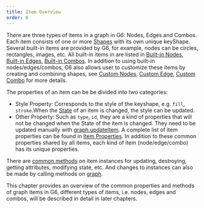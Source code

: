 ```yaml
---
title: Item Overview
order: 0
---
```


There are three types of items in a graph in G6: Nodes, Edges and Combos. Each item consists of one or more [Shapes](/en/docs/manual/middle/elements/shape/shape-keyshape) with its own unique keyShape. Several built-in items are provided by G6, for example, nodes can be circles, rectangles, images, etc. All built-in items in are listed in [Built-in Nodes](/en/docs/manual/middle/elements/nodes/defaultNode), [Built-in Edges](/en/docs/manual/middle/elements/edges/defaultEdge), [Built-in Combos](/en/docs/manual/middle/elements/combos/defaultCombo). In addition to using built-in nodes/edges/combos, G6 also allows user to customize these items by creating and combining shapes, see [Custom Nodes](/en/docs/manual/middle/elements/nodes/custom-node), [Custom Edge](/en/docs/manual/middle/elements/edges/custom-edge), [Custom Combo](/en/docs/manual/middle/elements/combos/custom-combo) for more details.

The properties of an item can be be divided into two categories:

- Style Property: Corresponds to the style of the keyshape, e.g. `fill`, `stroke`.When the [State](/en/docs/manual/middle/states/state) of an item is changed, the style can be updated.
- Other Property: Such as `type`, `id`, they are a kind of properties that will not be changed when the State of the item is changed. They need to be updated manually with [graph.updateItem](/en/docs/api/graphFunc/item#graphupdateitemitem-model-stack). A complete list of item properties can be found in [Item Properties](/en/docs/api/items/itemProperties). In addition to these common properties shared by all items, each kind of item (node/edge/combo) has its unique properties.

There are [common methods](/en/docs/api/items/itemMethods) on item instances for updating, destroying, getting attributes, modifying state, etc. And changes to instances can also be made by calling methods on [graph](/en/docs/api/Graph).

This chapter provides an overview of the common properties and methods of graph items in G6, different types of items, i.e. nodes, edges and combos, will be described in detail in later chapters.
